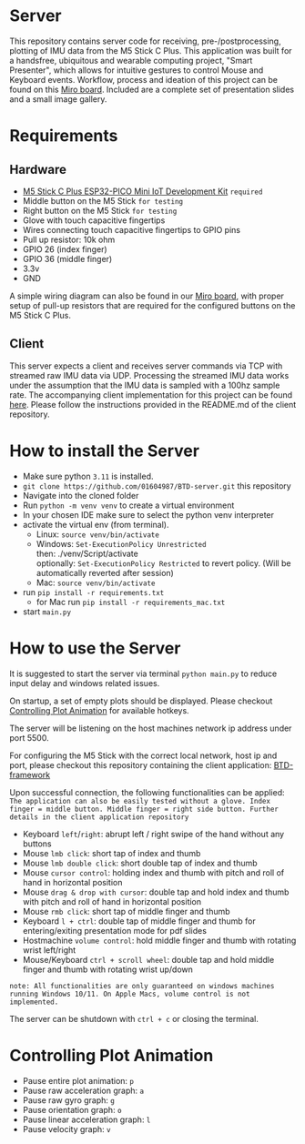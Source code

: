 # Server
This repository contains server code for receiving, pre-/postprocessing, plotting of IMU data from the M5 Stick C Plus. This application was built for a handsfree, ubiquitous and wearable computing project, "Smart Presenter", which allows for intuitive gestures to control Mouse and Keyboard events. Workflow, process and ideation of this project can be found on this [Miro board](https://miro.com/app/board/uXjVKQi3msY=/?share_link_id=143508401314). Included are a complete set of presentation slides and a small image gallery.
# Requirements
## Hardware
- [M5 Stick C Plus ESP32-PICO Mini IoT Development Kit](https://shop.m5stack.com/products/m5stickc-plus-esp32-pico-mini-iot-development-kit) ``required``
- Middle button on the M5 Stick ``for testing``
- Right button on the M5 Stick ``for testing``
- Glove with touch capacitive fingertips
- Wires connecting touch capacitive fingertips to GPIO pins
- Pull up resistor: 10k ohm
- GPIO 26 (index finger)
- GPIO 36 (middle finger)
- 3.3v
- GND

A simple wiring diagram can also be found in our [Miro board](https://miro.com/app/board/uXjVKQi3msY=/), with proper setup of pull-up resistors that are required for the configured buttons on the M5 Stick C Plus.

## Client
This server expects a client and receives server commands via TCP with streamed raw IMU data via UDP. Processing the streamed IMU data works under the assumption that the IMU data is sampled with a 100hz sample rate. The accompanying client implementation for this project can be found [here](https://github.com/01604987/BTD-framework). Please follow the instructions provided in the README.md of the client repository.

# How to install the Server
- Make sure python ``3.11`` is installed.
- ``git clone https://github.com/01604987/BTD-server.git`` this repository
- Navigate into the cloned folder
- Run ``python -m venv venv`` to create a virtual environment
- In your chosen IDE make sure to select the python venv interpreter
- activate the virtual env (from terminal).
    - Linux: ``source venv/bin/activate``
    - Windows: ``Set-ExecutionPolicy Unrestricted`` <br>
        then: ./venv/Script/activate <br>
        optionally: ``Set-ExecutionPolicy Restricted`` to revert policy. (Will be automatically reverted after session)
    - Mac: ``source venv/bin/activate``
- run ``pip install -r requirements.txt``
    - for Mac run ``pip install -r requirements_mac.txt``
- start ``main.py``


# How to use the Server
It is suggested to start the server via terminal ``python main.py`` to reduce input delay and windows related issues. 

On startup, a set of empty plots should be displayed.
Please checkout [Controlling Plot Animation](#controlling-plot-animation) for available hotkeys.

The server will be listening on the host machines network ip address under port 5500.

For configuring the M5 Stick with the correct local network, host ip and port, please checkout this repository containing the client application: [BTD-framework](https://github.com/01604987/BTD-framework)

Upon successful connection, the following functionalities can be applied:
``The application can also be easily tested without a glove. Index finger = middle button. Middle finger = right side button. Further details in the client application repository``
- Keyboard ``left``/``right``: abrupt left / right swipe of the hand without any buttons
- Mouse ``lmb click``: short tap of index and thumb
- Mouse ``lmb double click``: short double tap of index and thumb
- Mouse ``cursor control``: holding index and thumb with pitch and roll of hand in horizontal position
- Mouse ``drag & drop with cursor``: double tap and hold index and thumb with pitch and roll of hand in horizontal position
- Mouse ``rmb click``: short tap of middle finger and thumb
- Keyboard ``l + ctrl``: double tap of middle finger and thumb for entering/exiting presentation mode for pdf slides
- Hostmachine ``volume control``: hold middle finger and thumb with rotating wrist left/right 
- Mouse/Keyboard ``ctrl + scroll wheel``: double tap and hold middle finger and thumb with rotating wrist up/down

``note: All functionalities are only guaranteed on windows machines running Windows 10/11. On Apple Macs, volume control is not implemented.``

The server can be shutdown with ``ctrl + c`` or closing the terminal. 


# Controlling Plot Animation
- Pause entire plot animation: ``p``
- Pause raw acceleration graph: ``a``
- Pause raw gyro graph: ``g``
- Pause orientation graph: ``o``
- Pause linear acceleration graph: ``l``
- Pause velocity graph: ``v``

